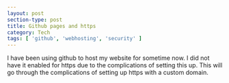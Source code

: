 ```yaml
---
layout: post
section-type: post
title: Github pages and https
category: Tech
tags: [ 'github', 'webhosting', 'security' ]
---
```

I have been using github to host my website for sometime now.  I did not have it enabled for https due to the complications of setting this up.  This will go through the complications of setting up https with a custom domain.